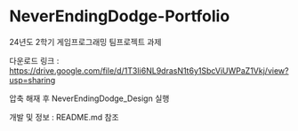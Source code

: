 # NeverEndingDodge-Portfolio
24년도 2학기 게임프로그래밍 팀프로젝트 과제

다운로드 링크 : https://drive.google.com/file/d/1T3Ii6NL9drasN1t6y1SbcViUWPaZ1Vkj/view?usp=sharing

압축 해재 후 NeverEndingDodge_Design 실행

개발 및 정보 : README.md 참조
